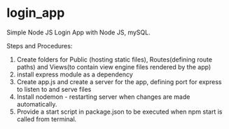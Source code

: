 # login_app
Simple Node JS Login App with Node JS, mySQL.

Steps and Procedures:
1. Create folders for Public (hosting static files), Routes(defining route paths) and Views(to contain view engine files rendered by the app)
2. install express module as a dependency
3. Create app.js and create a server for the app, defining port for express to listen to and serve files
4. Install nodemon - restarting server when changes are made automatically.
5. Provide  a start script in package.json to be executed when npm start is called from terminal.